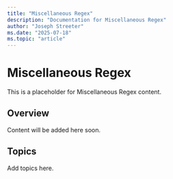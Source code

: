 ```yaml
---
title: "Miscellaneous Regex"
description: "Documentation for Miscellaneous Regex"
author: "Joseph Streeter"
ms.date: "2025-07-18"
ms.topic: "article"
---
```


# Miscellaneous Regex

This is a placeholder for Miscellaneous Regex content.

## Overview

Content will be added here soon.

## Topics

Add topics here.
